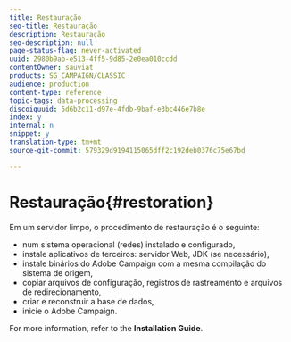 ```yaml
---
title: Restauração
seo-title: Restauração
description: Restauração
seo-description: null
page-status-flag: never-activated
uuid: 2980b9ab-e513-4ff5-9d85-2e0ea010ccdd
contentOwner: sauviat
products: SG_CAMPAIGN/CLASSIC
audience: production
content-type: reference
topic-tags: data-processing
discoiquuid: 5d6b2c11-d97e-4fdb-9baf-e3bc446e7b8e
index: y
internal: n
snippet: y
translation-type: tm+mt
source-git-commit: 579329d9194115065dff2c192deb0376c75e67bd

---
```



# Restauração{#restoration}

Em um servidor limpo, o procedimento de restauração é o seguinte:

* num sistema operacional (redes) instalado e configurado,
* instale aplicativos de terceiros: servidor Web, JDK (se necessário),
* instale binários do Adobe Campaign com a mesma compilação do sistema de origem,
* copiar arquivos de configuração, registros de rastreamento e arquivos de redirecionamento,
* criar e reconstruir a base de dados,
* inicie o Adobe Campaign.

For more information, refer to the **Installation Guide**.

